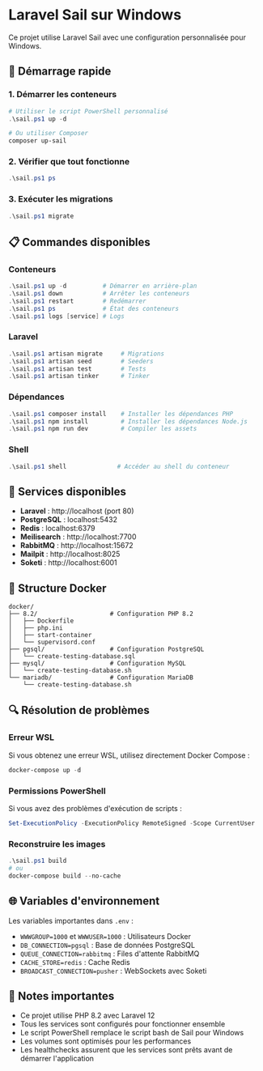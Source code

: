 # Laravel Sail sur Windows

Ce projet utilise Laravel Sail avec une configuration personnalisée pour Windows.

## 🚀 Démarrage rapide

### 1. Démarrer les conteneurs

```powershell
# Utiliser le script PowerShell personnalisé
.\sail.ps1 up -d

# Ou utiliser Composer
composer up-sail
```

### 2. Vérifier que tout fonctionne

```powershell
.\sail.ps1 ps
```

### 3. Exécuter les migrations

```powershell
.\sail.ps1 migrate
```

## 📋 Commandes disponibles

### Conteneurs

```powershell
.\sail.ps1 up -d          # Démarrer en arrière-plan
.\sail.ps1 down           # Arrêter les conteneurs
.\sail.ps1 restart        # Redémarrer
.\sail.ps1 ps             # État des conteneurs
.\sail.ps1 logs [service] # Logs
```

### Laravel

```powershell
.\sail.ps1 artisan migrate     # Migrations
.\sail.ps1 artisan seed        # Seeders
.\sail.ps1 artisan test        # Tests
.\sail.ps1 artisan tinker      # Tinker
```

### Dépendances

```powershell
.\sail.ps1 composer install    # Installer les dépendances PHP
.\sail.ps1 npm install         # Installer les dépendances Node.js
.\sail.ps1 npm run dev         # Compiler les assets
```

### Shell

```powershell
.\sail.ps1 shell              # Accéder au shell du conteneur
```

## 🔧 Services disponibles

-   **Laravel** : http://localhost (port 80)
-   **PostgreSQL** : localhost:5432
-   **Redis** : localhost:6379
-   **Meilisearch** : http://localhost:7700
-   **RabbitMQ** : http://localhost:15672
-   **Mailpit** : http://localhost:8025
-   **Soketi** : http://localhost:6001

## 📁 Structure Docker

```
docker/
├── 8.2/                    # Configuration PHP 8.2
│   ├── Dockerfile
│   ├── php.ini
│   ├── start-container
│   └── supervisord.conf
├── pgsql/                  # Configuration PostgreSQL
│   └── create-testing-database.sql
├── mysql/                  # Configuration MySQL
│   └── create-testing-database.sh
└── mariadb/                # Configuration MariaDB
    └── create-testing-database.sh
```

## 🔍 Résolution de problèmes

### Erreur WSL

Si vous obtenez une erreur WSL, utilisez directement Docker Compose :

```powershell
docker-compose up -d
```

### Permissions PowerShell

Si vous avez des problèmes d'exécution de scripts :

```powershell
Set-ExecutionPolicy -ExecutionPolicy RemoteSigned -Scope CurrentUser
```

### Reconstruire les images

```powershell
.\sail.ps1 build
# ou
docker-compose build --no-cache
```

## 🌐 Variables d'environnement

Les variables importantes dans `.env` :

-   `WWWGROUP=1000` et `WWWUSER=1000` : Utilisateurs Docker
-   `DB_CONNECTION=pgsql` : Base de données PostgreSQL
-   `QUEUE_CONNECTION=rabbitmq` : Files d'attente RabbitMQ
-   `CACHE_STORE=redis` : Cache Redis
-   `BROADCAST_CONNECTION=pusher` : WebSockets avec Soketi

## 📝 Notes importantes

-   Ce projet utilise PHP 8.2 avec Laravel 12
-   Tous les services sont configurés pour fonctionner ensemble
-   Le script PowerShell remplace le script bash de Sail pour Windows
-   Les volumes sont optimisés pour les performances
-   Les healthchecks assurent que les services sont prêts avant de démarrer l'application
